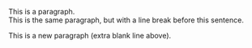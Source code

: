 This is a paragraph.  
This is the same paragraph, but with a line break before this sentence.  

This is a new paragraph (extra blank line above).
